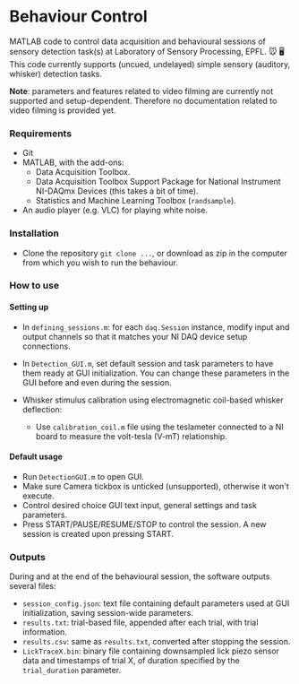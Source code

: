 # Behaviour Control

MATLAB code to control data acquisition and behavioural sessions of sensory detection task(s) at Laboratory of Sensory Processing, EPFL. :mouse:	:desktop_computer:
This code currently supports  (uncued, undelayed) simple sensory (auditory, whisker) detection tasks.

**Note**: parameters and features related to video filming are currently not supported and setup-dependent. Therefore no documentation related to video filming is provided yet.

### Requirements
 - Git
 - MATLAB, with the add-ons:
    - Data Acquisition Toolbox.
    - Data Acquisition Toolbox Support Package for National Instrument NI-DAQmx Devices (this takes a bit of time).
    - Statistics and Machine Learning Toolbox (`randsample`).
 - An audio player (e.g. VLC) for playing white noise.

### Installation
- Clone the repository `git clone ...`, or download as zip in the computer from which you wish to run the behaviour.


### How to use
#### Setting up 
- In `defining_sessions.m`: for each `daq.Session` instance, modify input and output channels so that it matches your NI DAQ device setup connections.

- In `Detection_GUI.m`, set default session and task parameters to have them ready at GUI initialization. You can change these parameters in the GUI before and even during the session.

- Whisker stimulus calibration using electromagnetic coil-based whisker deflection:
  - Use `calibration_coil.m` file using the teslameter connected to a NI board to measure the volt-tesla (V-mT) relationship.

#### Default usage
- Run `DetectionGUI.m` to open GUI.
- Make sure Camera tickbox is unticked (unsupported), otherwise it won't execute.
- Control desired choice GUI text input, general settings and task parameters.
- Press START/PAUSE/RESUME/STOP to control the session. A new session is created upon pressing START.

### Outputs
During and at the end of the behavioural session, the software outputs several files:
- `session_config.json`: text file containing default parameters used at GUI initialization, saving session-wide parameters.
- `results.txt`: trial-based file, appended after each trial, with trial information.
- `results.csv`: same as `results.txt`, converted after stopping the session.
- `LickTraceX.bin`: binary file containing downsampled lick piezo sensor data and timestamps of trial X, of duration specified by the `trial_duration` parameter.
